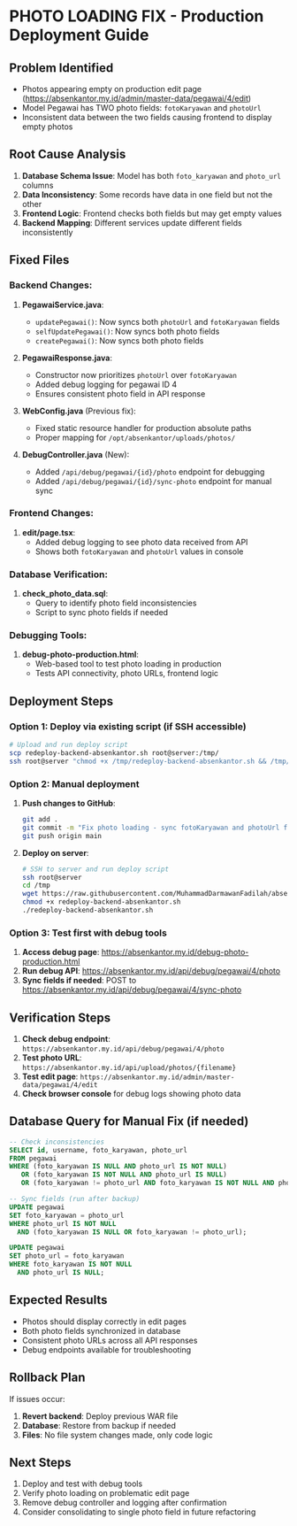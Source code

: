 # PHOTO LOADING FIX - Production Deployment Guide

## Problem Identified
- Photos appearing empty on production edit page (https://absenkantor.my.id/admin/master-data/pegawai/4/edit)
- Model Pegawai has TWO photo fields: `fotoKaryawan` and `photoUrl`
- Inconsistent data between the two fields causing frontend to display empty photos

## Root Cause Analysis
1. **Database Schema Issue**: Model has both `foto_karyawan` and `photo_url` columns
2. **Data Inconsistency**: Some records have data in one field but not the other
3. **Frontend Logic**: Frontend checks both fields but may get empty values
4. **Backend Mapping**: Different services update different fields inconsistently

## Fixed Files

### Backend Changes:
1. **PegawaiService.java**:
   - `updatePegawai()`: Now syncs both `photoUrl` and `fotoKaryawan` fields
   - `selfUpdatePegawai()`: Now syncs both photo fields  
   - `createPegawai()`: Now syncs both photo fields

2. **PegawaiResponse.java**:
   - Constructor now prioritizes `photoUrl` over `fotoKaryawan`
   - Added debug logging for pegawai ID 4
   - Ensures consistent photo field in API response

3. **WebConfig.java** (Previous fix):
   - Fixed static resource handler for production absolute paths
   - Proper mapping for `/opt/absenkantor/uploads/photos/`

4. **DebugController.java** (New):
   - Added `/api/debug/pegawai/{id}/photo` endpoint for debugging
   - Added `/api/debug/pegawai/{id}/sync-photo` endpoint for manual sync

### Frontend Changes:
1. **edit/page.tsx**:
   - Added debug logging to see photo data received from API
   - Shows both `fotoKaryawan` and `photoUrl` values in console

### Database Verification:
1. **check_photo_data.sql**:
   - Query to identify photo field inconsistencies
   - Script to sync photo fields if needed

### Debugging Tools:
1. **debug-photo-production.html**:
   - Web-based tool to test photo loading in production
   - Tests API connectivity, photo URLs, frontend logic

## Deployment Steps

### Option 1: Deploy via existing script (if SSH accessible)
```bash
# Upload and run deploy script
scp redeploy-backend-absenkantor.sh root@server:/tmp/
ssh root@server "chmod +x /tmp/redeploy-backend-absenkantor.sh && /tmp/redeploy-backend-absenkantor.sh"
```

### Option 2: Manual deployment
1. **Push changes to GitHub**:
   ```bash
   git add .
   git commit -m "Fix photo loading - sync fotoKaryawan and photoUrl fields"
   git push origin main
   ```

2. **Deploy on server**:
   ```bash
   # SSH to server and run deploy script
   ssh root@server
   cd /tmp
   wget https://raw.githubusercontent.com/MuhammadDarmawanFadilah/absenlampung/main/redeploy-backend-absenkantor.sh
   chmod +x redeploy-backend-absenkantor.sh
   ./redeploy-backend-absenkantor.sh
   ```

### Option 3: Test first with debug tools
1. **Access debug page**: https://absenkantor.my.id/debug-photo-production.html
2. **Run debug API**: https://absenkantor.my.id/api/debug/pegawai/4/photo
3. **Sync fields if needed**: POST to https://absenkantor.my.id/api/debug/pegawai/4/sync-photo

## Verification Steps
1. **Check debug endpoint**: `https://absenkantor.my.id/api/debug/pegawai/4/photo`
2. **Test photo URL**: `https://absenkantor.my.id/api/upload/photos/{filename}`
3. **Test edit page**: `https://absenkantor.my.id/admin/master-data/pegawai/4/edit`
4. **Check browser console** for debug logs showing photo data

## Database Query for Manual Fix (if needed)
```sql
-- Check inconsistencies
SELECT id, username, foto_karyawan, photo_url 
FROM pegawai 
WHERE (foto_karyawan IS NULL AND photo_url IS NOT NULL) 
   OR (foto_karyawan IS NOT NULL AND photo_url IS NULL)
   OR (foto_karyawan != photo_url AND foto_karyawan IS NOT NULL AND photo_url IS NOT NULL);

-- Sync fields (run after backup)
UPDATE pegawai 
SET foto_karyawan = photo_url 
WHERE photo_url IS NOT NULL 
  AND (foto_karyawan IS NULL OR foto_karyawan != photo_url);

UPDATE pegawai 
SET photo_url = foto_karyawan 
WHERE foto_karyawan IS NOT NULL 
  AND photo_url IS NULL;
```

## Expected Results
- Photos should display correctly in edit pages
- Both photo fields synchronized in database
- Consistent photo URLs across all API responses
- Debug endpoints available for troubleshooting

## Rollback Plan
If issues occur:
1. **Revert backend**: Deploy previous WAR file
2. **Database**: Restore from backup if needed
3. **Files**: No file system changes made, only code logic

## Next Steps
1. Deploy and test with debug tools
2. Verify photo loading on problematic edit page
3. Remove debug controller and logging after confirmation
4. Consider consolidating to single photo field in future refactoring
